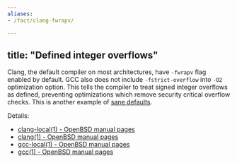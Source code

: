```yaml
---
aliases:
- /fact/clang-fwrapv/

---
```

title: "Defined integer overflows"
---

Clang, the default compiler on most architectures,
have `-fwrapv` flag enabled by default.
GCC also does not include `-fstrict-overflow` into `-O2` optimization option.
This tells the compiler to treat signed integer overflows as defined,
preventing optimizations which remove security critical overflow checks.
This is another example of [sane defaults](/fact/sane-defaults/).

Details:

* [clang-local(1) - OpenBSD manual pages](https://man.openbsd.org/clang-local.1)
* [clang(1) - OpenBSD manual pages](https://man.openbsd.org/clang.1)
* [gcc-local(1) - OpenBSD manual pages](https://man.openbsd.org/gcc-local.1)
* [gcc(1) - OpenBSD manual pages](https://man.openbsd.org/gcc.1)

